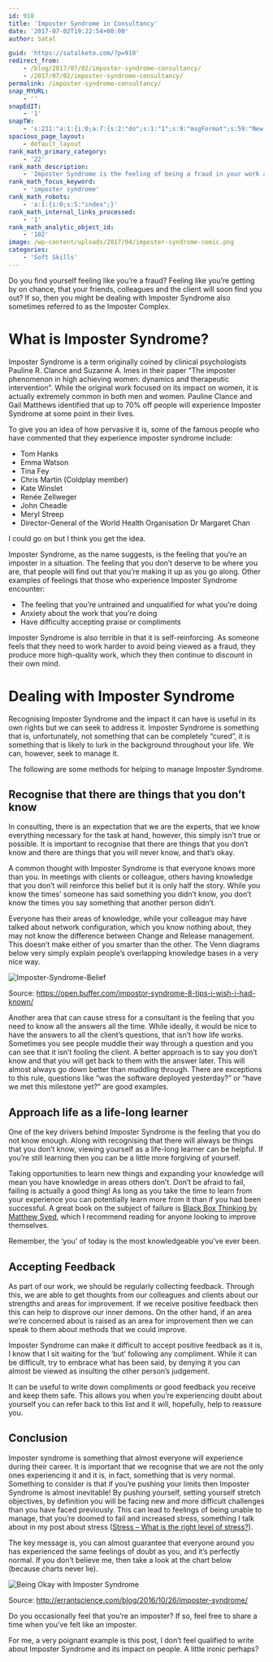```yaml
---
id: 918
title: 'Imposter Syndrome in Consultancy'
date: '2017-07-02T19:22:54+00:00'
author: Satal

guid: 'https://satalketo.com/?p=918'
redirect_from:
    - /blog/2017/07/02/imposter-syndrome-consultancy/
    - /2017/07/02/imposter-syndrome-consultancy/
permalink: /imposter-syndrome-consultancy/
snap_MYURL:
    - ''
snapEdIT:
    - '1'
snapTW:
    - 's:231:"a:1:{i:0;a:7:{s:2:"do";s:1:"1";s:9:"msgFormat";s:59:"New post (%TITLE%) has been published on %SITENAME% - %URL%";s:8:"attchImg";s:1:"1";s:9:"isAutoImg";s:1:"A";s:8:"imgToUse";s:0:"";s:9:"isAutoURL";s:1:"A";s:8:"urlToUse";s:0:"";}}";'
spacious_page_layout:
    - default_layout
rank_math_primary_category:
    - '22'
rank_math_description:
    - 'Imposter Syndrome is the feeling of being a fraud in your work and is more common than you''d think. In this post, we look at its impact in consultancy.'
rank_math_focus_keyword:
    - 'imposter syndrome'
rank_math_robots:
    - 'a:1:{i:0;s:5:"index";}'
rank_math_internal_links_processed:
    - '1'
rank_math_analytic_object_id:
    - '102'
image: /wp-content/uploads/2017/04/imposter-syndrome-comic.png
categories:
    - 'Soft Skills'
---
```


Do you find yourself feeling like you’re a fraud? Feeling like you’re getting by on chance, that your friends, colleagues and the client will soon find you out? If so, then you might be dealing with Imposter Syndrome also sometimes referred to as the Imposter Complex.

# What is Imposter Syndrome?

Imposter Syndrome is a term originally coined by clinical psychologists Pauline R. Clance and Suzanne A. Imes in their paper “The imposter phenomenon in high achieving women: dynamics and therapeutic intervention”. While the original work focused on its impact on women, it is actually extremely common in both men and women. Pauline Clance and Gail Matthews identified that up to 70% off people will experience Imposter Syndrome at some point in their lives.

To give you an idea of how pervasive it is, some of the famous people who have commented that they experience imposter syndrome include:

- Tom Hanks
- Emma Watson
- Tina Fey
- Chris Martin (Coldplay member)
- Kate Winslet
- Renée Zellweger
- John Cheadle
- Meryl Streep
- Director-General of the World Health Organisation Dr Margaret Chan

I could go on but I think you get the idea.

Imposter Syndrome, as the name suggests, is the feeling that you’re an imposter in a situation. The feeling that you don’t deserve to be where you are, that people will find out that you’re making it up as you go along. Other examples of feelings that those who experience Imposter Syndrome encounter:

- The feeling that you’re untrained and unqualified for what you’re doing
- Anxiety about the work that you’re doing
- Have difficulty accepting praise or compliments

Imposter Syndrome is also terrible in that it is self-reinforcing. As someone feels that they need to work harder to avoid being viewed as a fraud, they produce more high-quality work, which they then continue to discount in their own mind.

# Dealing with Imposter Syndrome

Recognising Imposter Syndrome and the impact it can have is useful in its own rights but we can seek to address it. Imposter Syndrome is something that is, unfortunately, not something that can be completely “cured”, it is something that is likely to lurk in the background throughout your life. We can, however, seek to manage it.

The following are some methods for helping to manage Imposter Syndrome.

## Recognise that there are things that you don’t know

In consulting, there is an expectation that we are the experts, that we know everything necessary for the task at hand, however, this simply isn’t true or possible. It is important to recognise that there are things that you don’t know and there are things that you will never know, and that’s okay.

A common thought with Imposter Syndrome is that everyone knows more than you. In meetings with clients or colleague, others having knowledge that you don’t will reinforce this belief but it is only half the story. While you know the times’ someone has said something you didn’t know, you don’t know the times you say something that another person didn’t.

Everyone has their areas of knowledge, while your colleague may have talked about network configuration, which you know nothing about, they may not know the difference between Change and Release management. This doesn’t make either of you smarter than the other. The Venn diagrams below very simply explain people’s overlapping knowledge bases in a very nice way.

![Imposter-Syndrome-Belief](https://samjenkins.com/wp-content/uploads/2017/07/Imposter-Syndrome-Belief.png)

Source: https://open.buffer.com/impostor-syndrome-8-tips-i-wish-i-had-known/

Another area that can cause stress for a consultant is the feeling that you need to know all the answers all the time. While ideally, it would be nice to have the answers to all the client’s questions, that isn’t how life works. Sometimes you see people muddle their way through a question and you can see that it isn’t fooling the client. A better approach is to say you don’t know and that you will get back to them with the answer later. This will almost always go down better than muddling through. There are exceptions to this rule, questions like “was the software deployed yesterday?” or “have we met this milestone yet?” are good examples.

## Approach life as a life-long learner

One of the key drivers behind Imposter Syndrome is the feeling that you do not know enough. Along with recognising that there will always be things that you don’t know, viewing yourself as a life-long learner can be helpful. If you’re still learning then you can be a little more forgiving of yourself.

Taking opportunities to learn new things and expanding your knowledge will mean you have knowledge in areas others don’t. Don’t be afraid to fail, failing is actually a good thing! As long as you take the time to learn from your experience you can potentially learn more from it than if you had been successful. A great book on the subject of failure is [Black Box Thinking by Matthew Syed](http://amzn.to/2sBKWeb), which I recommend reading for anyone looking to improve themselves.

Remember, the ‘you’ of today is the most knowledgeable you’ve ever been.

## Accepting Feedback

As part of our work, we should be regularly collecting feedback. Through this, we are able to get thoughts from our colleagues and clients about our strengths and areas for improvement. If we receive positive feedback then this can help to disprove our inner demons. On the other hand, if an area we’re concerned about is raised as an area for improvement then we can speak to them about methods that we could improve.

Imposter Syndrome can make it difficult to accept positive feedback as it is, I know that I sit waiting for the ‘but’ following any compliment. While it can be difficult, try to embrace what has been said, by denying it you can almost be viewed as insulting the other person’s judgement.

It can be useful to write down compliments or good feedback you receive and keep them safe. This allows you when you’re experiencing doubt about yourself you can refer back to this list and it will, hopefully, help to reassure you.

## Conclusion

Imposter syndrome is something that almost everyone will experience during their career. It is important that we recognise that we are not the only ones experiencing it and it is, in fact, something that is very normal. Something to consider is that if you’re pushing your limits then Imposter Syndrome is almost inevitable! By pushing yourself, setting yourself stretch objectives, by definition you will be facing new and more difficult challenges than you have faced previously. This can lead to feelings of being unable to manage, that you’re doomed to fail and increased stress, something I talk about in my post about stress ([Stress – What is the right level of stress?](https://samjenkins.com/stress-finding-the-right-level/)).

The key message is, you can almost guarantee that everyone around you has experienced the same feelings of doubt as you, and it’s perfectly normal. If you don’t believe me, then take a look at the chart below (because charts never lie).

![Being Okay with Imposter Syndrome](https://samjenkins.com/wp-content/uploads/2017/07/Being-okay-with-imposter.png)

Source: http://errantscience.com/blog/2016/10/26/imposter-syndrome/

Do you occasionally feel that you’re an imposter? If so, feel free to share a time when you’ve felt like an imposter.

For me, a very poignant example is this post, I don’t feel qualified to write about Imposter Syndrome and its impact on people. A little ironic perhaps?